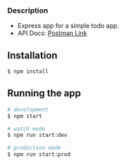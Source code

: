 ### Description
- Express app for a simple todo app.
- API Docs: [Postman Link](https://documenter.getpostman.com/view/13622241/2s83tCKYBq) 

## Installation

```bash
$ npm install
```

## Running the app

```bash
# development
$ npm start

# watch mode
$ npm run start:dev

# production mode
$ npm run start:prod
```
